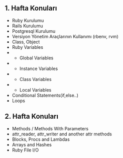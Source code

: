 ## 1. Hafta Konuları
- Ruby Kurulumu 
- Rails Kurulumu 
- Postgresql Kurulumu 
- Versiyon Yönetim Araçlarının Kullanımı (rbenv, rvm)
- Class, Object
- Ruby Variables
- + Global Variables
- + Instance Variables
- + Class Variables
- + Local Variables
- Conditional Statements(if,else..)
- Loops

## 2. Hafta Konuları
- Methods / Methods With Parameters
- attr_reader, attr_writer and another attr methods
- Blocks, Procs and Lambdas
- Arrays and Hashes
- Ruby File I/O